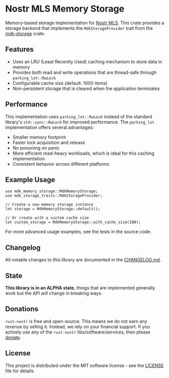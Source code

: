 # Nostr MLS Memory Storage

Memory-based storage implementation for [Nostr MLS](../nostr-mls). This crate provides a storage backend that implements the `MdkStorageProvider` trait from the [mdk-storage](../mdk-storage) crate.

## Features

- Uses an LRU (Least Recently Used) caching mechanism to store data in memory
- Provides both read and write operations that are thread-safe through `parking_lot::RwLock`
- Configurable cache size (default: 1000 items)
- Non-persistent storage that is cleared when the application terminates

## Performance

This implementation uses `parking_lot::RwLock` instead of the standard library's `std::sync::RwLock` for improved performance. The `parking_lot` implementation offers several advantages:

- Smaller memory footprint
- Faster lock acquisition and release
- No poisoning on panic
- More efficient read-heavy workloads, which is ideal for this caching implementation
- Consistent behavior across different platforms

## Example Usage

```rust,ignore
use mdk_memory_storage::MdkMemoryStorage;
use mdk_storage_traits::MdkStorageProvider;

// Create a new memory storage instance
let storage = MdkMemoryStorage::default();

// Or create with a custom cache size
let custom_storage = MdkMemoryStorage::with_cache_size(100);
```

For more advanced usage examples, see the tests in the source code.

## Changelog

All notable changes to this library are documented in the [CHANGELOG.md](CHANGELOG.md).

## State

**This library is in an ALPHA state**, things that are implemented generally work but the API will change in breaking ways.

## Donations

`rust-nostr` is free and open-source. This means we do not earn any revenue by selling it. Instead, we rely on your financial support. If you actively use any of the `rust-nostr` libs/software/services, then please [donate](https://rust-nostr.org/donate).

## License

This project is distributed under the MIT software license - see the [LICENSE](../../LICENSE) file for details
